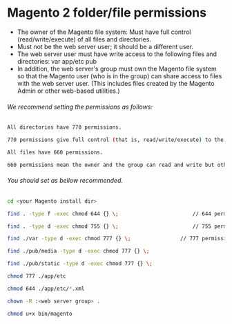# Magento 2 folder/file permissions

 - The owner of the Magento file system: Must have full control (read/write/execute) of all files and directories.
 - Must not be the web server user; it should be a different user.
 - The web server user must have write access to the following files and directories: var app/etc pub
 - In addition, the web server's group must own the Magento file system so that the Magento user (who is in the group) can share access to files with the web server user. (This includes files created by the Magento Admin or other web-based utilities.)

###### We recommend setting the permissions as follows:
```sh
All directories have 770 permissions.

770 permissions give full control (that is, read/write/execute) to the owner and to the group and no permissions to anyone else.

All files have 660 permissions.

660 permissions mean the owner and the group can read and write but other users have no permissions.
```

###### You should set as bellow recommended.

```bash
cd <your Magento install dir> 

find . -type f -exec chmod 644 {} \;                        // 644 permission for files

find . -type d -exec chmod 755 {} \;                        // 755 permission for directory 

find ./var -type d -exec chmod 777 {} \;                // 777 permission for var folder    

find ./pub/media -type d -exec chmod 777 {} \;

find ./pub/static -type d -exec chmod 777 {} \;

chmod 777 ./app/etc

chmod 644 ./app/etc/*.xml

chown -R :<web server group> .

chmod u+x bin/magento
```
